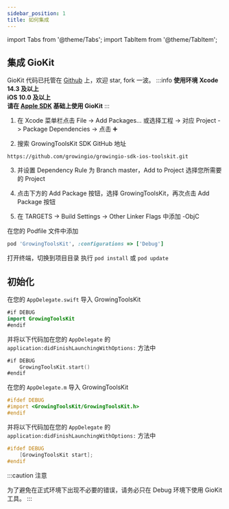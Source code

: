 ```yaml
---
sidebar_position: 1
title: 如何集成
---
```


import Tabs from '@theme/Tabs';
import TabItem from '@theme/TabItem';

## 集成 GioKit

GioKit 代码已托管在 [Github](https://github.com/growingio/growingio-sdk-ios-toolskit) 上，欢迎 star, fork 一波。
:::info
**使用环境**
**Xcode 14.3 及以上**<br/>
**iOS 10.0 及以上**<br/>
**请在 [Apple SDK](/docs/ios/Introduce) 基础上使用 GioKit**
:::

<Tabs>
 <TabItem value="swiftPM" label="Swift Package Manager集成" default>

1. 在 Xcode 菜单栏点击 File -> Add Packages... 或选择工程 -> 对应 Project -> Package Dependencies -> 点击 ➕

<ImageLoader path="img/ios/add_package_dependencies" />

2. 搜索 GrowingToolsKit SDK GitHub 地址

```
https://github.com/growingio/growingio-sdk-ios-toolskit.git
```

3. 并设置 Dependency Rule 为 Branch master，Add to Project 选择您所需要的 Project

<ImageLoader path="img/giokit/ios/set_dependency_rule" />

4. 点击下方的 Add Package 按钮，选择 GrowingToolsKit，再次点击 Add Package 按钮

<ImageLoader path="img/giokit/ios/add_package_giokit" />

5. 在 TARGETS -> Build Settings -> Other Linker Flags 中添加 -ObjC


  </TabItem>
  <TabItem value="cocoapods" label="Cocoapods集成">

在您的 Podfile 文件中添加

```ruby
pod 'GrowingToolsKit', :configurations => ['Debug']
```
打开终端，切换到项目目录
执行 `pod install` 或 `pod update`

  </TabItem>
</Tabs>

## 初始化

<Tabs>
 <TabItem value="swiftPM" label="Swift Package Manager集成" default>

在您的 `AppDelegate.swift` 导入 GrowingToolsKit

```swift
#if DEBUG
import GrowingToolsKit
#endif
```

并将以下代码加在您的 `AppDelegate` 的 `application:didFinishLaunchingWithOptions:` 方法中

```swift
#if DEBUG
    GrowingToolsKit.start()
#endif
```

  </TabItem>
  <TabItem value="cocoapods" label="Cocoapods集成">

在您的 `AppDelegate.m` 导入 GrowingToolsKit

```objectivec
#ifdef DEBUG
#import <GrowingToolsKit/GrowingToolsKit.h>
#endif
```

并将以下代码加在您的 `AppDelegate` 的 `application:didFinishLaunchingWithOptions:` 方法中

```objectivec
#ifdef DEBUG
    [GrowingToolsKit start];
#endif
```

  </TabItem>
</Tabs>

:::caution 注意

为了避免在正式环境下出现不必要的错误，请务必只在 Debug 环境下使用 GioKit 工具。
:::
